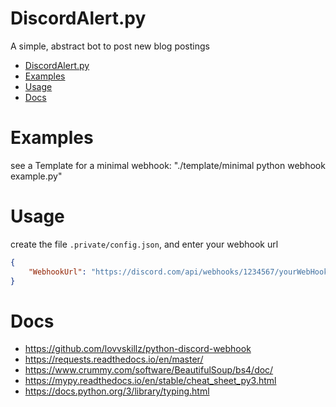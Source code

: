 # DiscordAlert.py
A simple, abstract bot to post new blog postings

- [DiscordAlert.py](#discordalertpy)
- [Examples](#examples)
- [Usage](#usage)
- [Docs](#docs)

# Examples

see a Template for a minimal webhook: "./template/minimal python webhook example.py"

# Usage

create the file `.private/config.json`, and enter your webhook url
```json
{
    "WebhookUrl": "https://discord.com/api/webhooks/1234567/yourWebHook"
}
```

# Docs

- <https://github.com/lovvskillz/python-discord-webhook>
- <https://requests.readthedocs.io/en/master/>
- <https://www.crummy.com/software/BeautifulSoup/bs4/doc/>
- <https://mypy.readthedocs.io/en/stable/cheat_sheet_py3.html>
- <https://docs.python.org/3/library/typing.html>